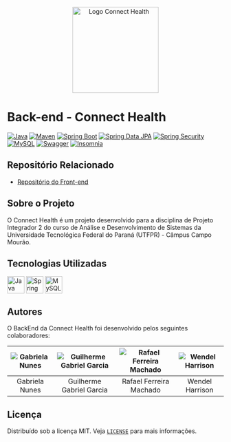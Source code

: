 <p align="center">
  <img src="https://avatars.githubusercontent.com/u/130587229?s=200&v=4" alt="Logo Connect Health" width="200"/>
</p>

# Back-end - Connect Health

[![Java](https://img.shields.io/badge/Java-17-blue?logo=java)](https://www.java.com/)
[![Maven](https://img.shields.io/badge/Maven-automated-green?logo=apache-maven)](https://maven.apache.org/)
[![Spring Boot](https://img.shields.io/badge/Spring%20Boot-3.0.6-brightgreen?logo=spring)](https://spring.io/projects/spring-boot)
[![Spring Data JPA](https://img.shields.io/badge/Spring%20Data%20JPA-database-lightgrey?logo=spring)](https://spring.io/projects/spring-data-jpa)
[![Spring Security](https://img.shields.io/badge/Spring%20Security-authentication%20%26%20authorization-yellow?logo=spring)](https://spring.io/projects/spring-security)
[![MySQL](https://img.shields.io/badge/MySQL-8.0.23-blue?logo=mysql)](https://www.mysql.com/)
[![Swagger](https://img.shields.io/badge/Swagger-API%20documentation-lightblue?logo=swagger)](https://swagger.io/)
[![Insomnia](https://img.shields.io/badge/Insomnia-API%20client-purple?logo=insomnia)](https://insomnia.rest/)


## Repositório Relacionado

- [Repositório do Front-end](https://github.com/Connect-Health/Front-end)

## Sobre o Projeto

O Connect Health é um projeto desenvolvido para a disciplina de Projeto Integrador 2 do curso de Análise e Desenvolvimento de Sistemas da Universidade Tecnológica Federal do Paraná (UTFPR) - Câmpus Campo Mourão.

## Tecnologias Utilizadas

<div style="display: inline_block">
  <img align="center" alt="Java" height="40" width="40" title="Java" src="https://cdn.jsdelivr.net/gh/devicons/devicon/icons/java/java-original.svg">
  <img align="center" alt="Spring Boot" height="40" width="40" title="Spring Boot" src="https://cdn.jsdelivr.net/gh/devicons/devicon/icons/spring/spring-original.svg">
  <img align="center" alt="MySQL" height="40" width="40" title="MySQL" src="https://cdn.jsdelivr.net/gh/devicons/devicon/icons/mysql/mysql-original.svg">
</div>

## Autores

O BackEnd da Connect Health foi desenvolvido pelos seguintes colaboradores:

| ![Gabriela Nunes](https://avatars.githubusercontent.com/u/92945219?v=4) | ![Guilherme Gabriel Garcia](https://avatars.githubusercontent.com/u/125367739?v=4) | ![Rafael Ferreira Machado](https://avatars.githubusercontent.com/u/104914975?v=4) | ![Wendel Harrison](https://avatars.githubusercontent.com/u/99509845?v=4) |
| :---------------------------------------------------------------------: | :--------------------------------------------------------------------------------: | :-------------------------------------------------------------------------------: | :--------------------------------------------------------------------------: |
|                             Gabriela Nunes                              |                              Guilherme Gabriel Garcia                              |                              Rafael Ferreira Machado                              |                              Wendel Harrison                             |

## Licença

Distribuído sob a licença MIT. Veja [`LICENSE`](./LICENSE) para mais informações.

